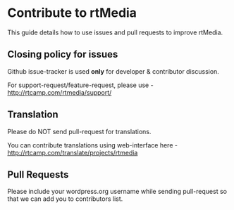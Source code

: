 # Contribute to rtMedia

This guide details how to use issues and pull requests to improve rtMedia.

## Closing policy for issues

Github issue-tracker is used **only** for developer & contributor discussion.

For support-request/feature-request, please use - http://rtcamp.com/rtmedia/support/

## Translation

Please do NOT send pull-request for translations.

You can contribute translations using web-interface here - http://rtcamp.com/translate/projects/rtmedia

## Pull Requests

Please include your wordpress.org username while sending pull-request so that we can add you to contributors list.
